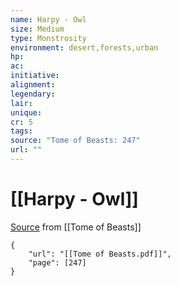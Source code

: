 ```yaml
---
name: Harpy - Owl
size: Medium
type: Monstrosity
environment: desert,forests,urban
hp: 
ac: 
initiative: 
alignment: 
legendary: 
lair: 
unique: 
cr: 5
tags: 
source: "Tome of Beasts: 247"
url: ""
---
```

# [[Harpy - Owl]]

[Source](zotero://open-pdf/library/items/ULEQWHJM?page=247) from [[Tome of Beasts]]

```pdf
{
	"url": "[[Tome of Beasts.pdf]]",
	"page": [247]
}
```

